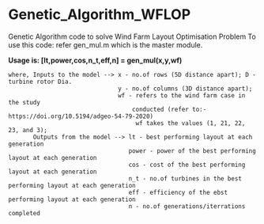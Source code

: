 # Genetic_Algorithm_WFLOP

Genetic Algorithm code to solve Wind Farm Layout Optimisation Problem 
To use this code: refer gen_mul.m which is the master module.

**Usage is: [lt,power,cos,n_t,eff,n] = gen_mul(x,y,wf)** 
```
where, Inputs to the model --> x - no.of rows (5D distance apart); D - turbine rotor Dia.
                               y - no.of columns (3D distance apart);
                               wf - refers to the wind farm case in the study
                                   conducted (refer to:- https://doi.org/10.5194/adgeo-54-79-2020)
                                    wf takes the values (1, 21, 22, 23, and 3);
       Outputs from the model --> lt - best performing layout at each generation
                                  power - power of the best performing layout at each generation
                                  cos - cost of the best performing layout at each generation
                                  n_t - no.of turbines in the best performing layout at each generation
                                  eff - efficiency of the ebst performing layout at each generation
                                  n - no.of generations/iterrations completed
```
